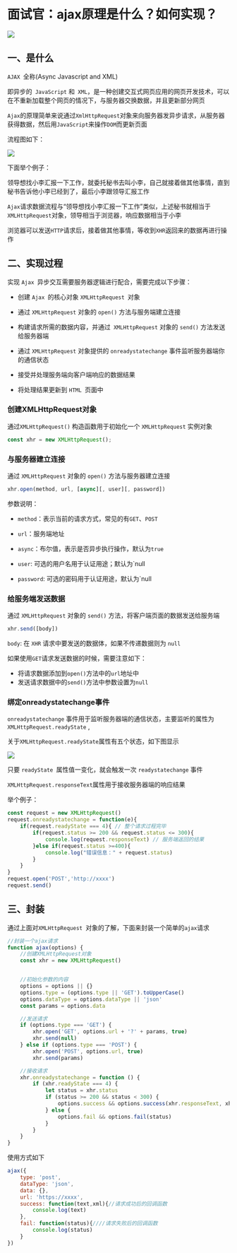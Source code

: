 # 面试官：ajax原理是什么？如何实现？

 ![](https://static.vue-js.com/a35a2950-7b2a-11eb-ab90-d9ae814b240d.png)

## 一、是什么

`AJAX `全称(Async Javascript and XML)

即异步的` JavaScript` 和` XML`，是一种创建交互式网页应用的网页开发技术，可以在不重新加载整个网页的情况下，与服务器交换数据，并且更新部分网页

`Ajax`的原理简单来说通过`XmlHttpRequest`对象来向服务器发异步请求，从服务器获得数据，然后用`JavaScript`来操作`DOM`而更新页面

流程图如下：

 ![](https://static.vue-js.com/af42de10-7b2a-11eb-85f6-6fac77c0c9b3.png)

下面举个例子：

领导想找小李汇报一下工作，就委托秘书去叫小李，自己就接着做其他事情，直到秘书告诉他小李已经到了，最后小李跟领导汇报工作

`Ajax`请求数据流程与“领导想找小李汇报一下工作”类似，上述秘书就相当于`XMLHttpRequest`对象，领导相当于浏览器，响应数据相当于小李

浏览器可以发送`HTTP`请求后，接着做其他事情，等收到`XHR`返回来的数据再进行操作



## 二、实现过程

实现 `Ajax `异步交互需要服务器逻辑进行配合，需要完成以下步骤：

- 创建 `Ajax `的核心对象 `XMLHttpRequest `对象

- 通过 `XMLHttpRequest` 对象的 `open()` 方法与服务端建立连接

- 构建请求所需的数据内容，并通过` XMLHttpRequest` 对象的 `send()` 方法发送给服务器端

- 通过 `XMLHttpRequest` 对象提供的 `onreadystatechange` 事件监听服务器端你的通信状态

- 接受并处理服务端向客户端响应的数据结果

- 将处理结果更新到 `HTML `页面中



### 创建XMLHttpRequest对象

通过`XMLHttpRequest()` 构造函数用于初始化一个 `XMLHttpRequest` 实例对象

```js
const xhr = new XMLHttpRequest();
```



### 与服务器建立连接

通过 `XMLHttpRequest` 对象的 `open()` 方法与服务器建立连接

```js
xhr.open(method, url, [async][, user][, password])
```

参数说明：

- `method`：表示当前的请求方式，常见的有`GET`、`POST`

- `url`：服务端地址

- `async`：布尔值，表示是否异步执行操作，默认为`true`

-  `user`: 可选的用户名用于认证用途；默认为`null


- `password`: 可选的密码用于认证用途，默认为`null



### 给服务端发送数据

通过 `XMLHttpRequest` 对象的 `send()` 方法，将客户端页面的数据发送给服务端

```js
xhr.send([body])
```

`body`: 在 `XHR` 请求中要发送的数据体，如果不传递数据则为 `null`

如果使用`GET`请求发送数据的时候，需要注意如下：

- 将请求数据添加到`open()`方法中的`url`地址中
- 发送请求数据中的`send()`方法中参数设置为`null`



### 绑定onreadystatechange事件

`onreadystatechange` 事件用于监听服务器端的通信状态，主要监听的属性为`XMLHttpRequest.readyState` ,

关于`XMLHttpRequest.readyState`属性有五个状态，如下图显示

![](https://static.vue-js.com/9782fc90-7b31-11eb-ab90-d9ae814b240d.png)

只要 `readyState `属性值一变化，就会触发一次 `readystatechange` 事件

`XMLHttpRequest.responseText`属性用于接收服务器端的响应结果

举个例子：

```js
const request = new XMLHttpRequest()
request.onreadystatechange = function(e){
    if(request.readyState === 4){ // 整个请求过程完毕
        if(request.status >= 200 && request.status <= 300){
            console.log(request.responseText) // 服务端返回的结果
        }else if(request.status >=400){
            console.log("错误信息：" + request.status)
        }
    }
}
request.open('POST','http://xxxx')
request.send()
```





## 三、封装

通过上面对`XMLHttpRequest `对象的了解，下面来封装一个简单的`ajax`请求

```js
//封装一个ajax请求
function ajax(options) {
    //创建XMLHttpRequest对象
    const xhr = new XMLHttpRequest()


    //初始化参数的内容
    options = options || {}
    options.type = (options.type || 'GET').toUpperCase()
    options.dataType = options.dataType || 'json'
    const params = options.data

    //发送请求
    if (options.type === 'GET') {
        xhr.open('GET', options.url + '?' + params, true)
        xhr.send(null)
    } else if (options.type === 'POST') {
        xhr.open('POST', options.url, true)
        xhr.send(params)

    //接收请求
    xhr.onreadystatechange = function () {
        if (xhr.readyState === 4) {
            let status = xhr.status
            if (status >= 200 && status < 300) {
                options.success && options.success(xhr.responseText, xhr.responseXML)
            } else {
                options.fail && options.fail(status)
            }
        }
    }
}
```

使用方式如下

```js
ajax({
    type: 'post',
    dataType: 'json',
    data: {},
    url: 'https://xxxx',
    success: function(text,xml){//请求成功后的回调函数
        console.log(text)
    },
    fail: function(status){////请求失败后的回调函数
        console.log(status)
    }
})
```
